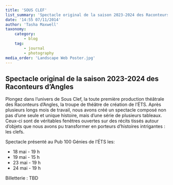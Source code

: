```yaml
---
title: 'SOUS CLEF'
list_summary: 'Spectacle original de la saison 2023-2024 des Raconteurs d’Angles'
date: '14:55 07/11/2014'
author: 'Tasha Maxwell'
taxonomy:
    category:
        - blog
    tag:
        - journal
        - photography
media_order: 'Landscape Web Poster.jpg'
---
```


## Spectacle original de la saison 2023-2024 des Raconteurs d’Angles

Plongez dans l’univers de Sous Clef, la toute première production théâtrale des Raconteurs d’Angles, la troupe de théâtre de création de l’ÉTS.
Après plusieurs longs mois de travail, nous avons créé un spectacle composé non pas d’une seule et unique histoire, mais d’une série de plusieurs tableaux.
Ceux-ci sont de véritables fenêtres ouvertes sur des récits tissés autour d’objets que nous avons pu transformer en porteurs d’histoires intrigantes : les clefs.

Spectacle présenté au Pub 100 Génies de l’ÉTS les:
- 18 mai - 19 h
- 19 mai - 15 h
- 23 mai - 19 h
- 24 mai - 19 h

Billetterie : TBD

